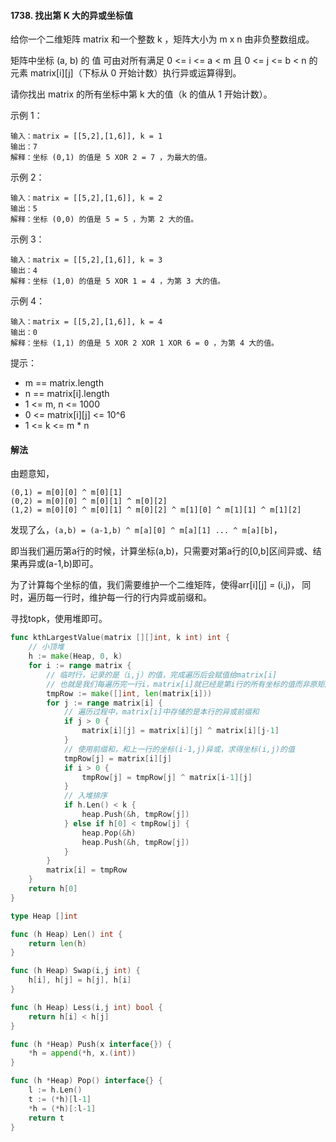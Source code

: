 #### 1738. 找出第 K 大的异或坐标值
给你一个二维矩阵 matrix 和一个整数 k ，矩阵大小为 m x n 由非负整数组成。

矩阵中坐标 (a, b) 的 值 可由对所有满足 0 <= i <= a < m 且 0 <= j <= b < n 的元素 matrix[i][j]（下标从 0 开始计数）执行异或运算得到。

请你找出 matrix 的所有坐标中第 k 大的值（k 的值从 1 开始计数）。

示例 1：
```
输入：matrix = [[5,2],[1,6]], k = 1
输出：7
解释：坐标 (0,1) 的值是 5 XOR 2 = 7 ，为最大的值。
```
示例 2：
```
输入：matrix = [[5,2],[1,6]], k = 2
输出：5
解释：坐标 (0,0) 的值是 5 = 5 ，为第 2 大的值。
```
示例 3：
```
输入：matrix = [[5,2],[1,6]], k = 3
输出：4
解释：坐标 (1,0) 的值是 5 XOR 1 = 4 ，为第 3 大的值。
```
示例 4：
```
输入：matrix = [[5,2],[1,6]], k = 4
输出：0
解释：坐标 (1,1) 的值是 5 XOR 2 XOR 1 XOR 6 = 0 ，为第 4 大的值。
```

提示：
- m == matrix.length
- n == matrix[i].length
- 1 <= m, n <= 1000
- 0 <= matrix[i][j] <= 10^6
- 1 <= k <= m * n

#### 解法
由题意知，
```
(0,1) = m[0][0] ^ m[0][1]
(0,2) = m[0][0] ^ m[0][1] ^ m[0][2]
(1,2) = m[0][0] ^ m[0][1] ^ m[0][2] ^ m[1][0] ^ m[1][1] ^ m[1][2]
```
发现了么，``(a,b) = (a-1,b) ^ m[a][0] ^ m[a][1] ... ^ m[a][b]``，

即当我们遍历第a行的时候，计算坐标(a,b)，只需要对第a行的[0,b]区间异或、结果再异或(a-1,b)即可。

为了计算每个坐标的值，我们需要维护一个二维矩阵，使得arr[i][j] = (i,j)， 同时，遍历每一行时，维护每一行的行内异或前缀和。

寻找topk，使用堆即可。
```go
func kthLargestValue(matrix [][]int, k int) int {
    // 小顶堆
    h := make(Heap, 0, k)
    for i := range matrix {
        // 临时行，记录的是（i,j）的值，完成遍历后会赋值给matrix[i]
        // 也就是我们每遍历完一行i，matrix[i]就已经是第i行的所有坐标的值而非原矩阵的元素
        tmpRow := make([]int, len(matrix[i]))
        for j := range matrix[i] {
            // 遍历过程中，matrix[i]中存储的是本行的异或前缀和
            if j > 0 {
                matrix[i][j] = matrix[i][j] ^ matrix[i][j-1]
            }
            // 使用前缀和，和上一行的坐标(i-1,j)异或，求得坐标(i,j)的值
            tmpRow[j] = matrix[i][j]
            if i > 0 {
                tmpRow[j] = tmpRow[j] ^ matrix[i-1][j]
            }
            // 入堆排序
            if h.Len() < k {
                heap.Push(&h, tmpRow[j])
            } else if h[0] < tmpRow[j] {
                heap.Pop(&h)
                heap.Push(&h, tmpRow[j])
            }
        }
        matrix[i] = tmpRow
    }
    return h[0]
}

type Heap []int

func (h Heap) Len() int {
    return len(h)
}

func (h Heap) Swap(i,j int) {
    h[i], h[j] = h[j], h[i]
}

func (h Heap) Less(i,j int) bool {
    return h[i] < h[j]
} 

func (h *Heap) Push(x interface{}) {
    *h = append(*h, x.(int))
}

func (h *Heap) Pop() interface{} {
    l := h.Len()
    t := (*h)[l-1]
    *h = (*h)[:l-1]
    return t
}
```